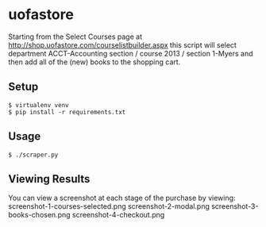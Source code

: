 # uofastore
Starting from the Select Courses page at http://shop.uofastore.com/courselistbuilder.aspx
this script will select department ACCT-Accounting section / course 2013 / section 1-Myers
and then add all of the (new) books to the shopping cart.

## Setup
    $ virtualenv venv
    $ pip install -r requirements.txt

## Usage
    $ ./scraper.py

## Viewing Results
You can view a screenshot at each stage of the purchase by viewing:
screenshot-1-courses-selected.png
screenshot-2-modal.png
screenshot-3-books-chosen.png
screenshot-4-checkout.png

